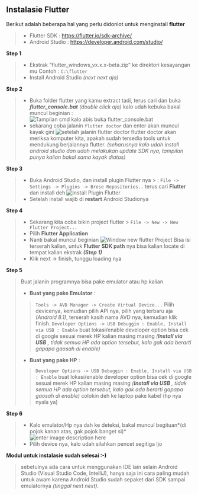 ## Instalasie Flutter

 Berikut adalah beberapa hal yang perlu didonlot untuk menginstall **flutter**

>  - Flutter SDK : https://flutter.io/sdk-archive/
>  - Android Studio : https://developer.android.com/studio/

**Step 1**

>  - Ekstrak "flutter_windows_vx.x.x-beta.zip" ke direktori kesayangan mu
>  Contoh : `C:\flutter`
>  - Install Android Studio *(next next aja)*
 
**Step 2**

>  - Buka folder flutter yang kamu extract tadi, terus cari dan buka ***flutter_console.bat*** *(double click aja)*
>  kalo udah kebuka bakal muncul beginian :![Tampilan cmd kalo abis buka flutter_console.bat](https://i.imgur.com/ThElAWE.png)
>  - sekarang coba jalanin `flutter doctor` dan enter
>  akan muncul kayak gini ![setelah jalanin flutter doctor](https://i.imgur.com/LD4LeZw.png)
 flutter doctor akan meriksa komputer kita, apakah sudah tersedia tools untuk mendukung berjalannya flutter. *(seharusnya kalo udah install android studio dan udah melakukan update SDK nya, tampilan punya kalian bakal sama kayak diatas)*

**Step 3**

>  - Buka Android Studio, dan install plugin Flutter nya
	>   : `File -> Settings -> Plugins -> Brose Repositories..`
	terus cari **Flutter** dan install deh
	![install Plugin Flutter](https://i.imgur.com/LuP1tDo.png)
>  - Setelah install wajib di **restart** Android Studionya

**Step 4**

>  - Sekarang kita coba bikin project flutter
	>  `File -> New -> New Flutter Project...`
>  - Pilih **Flutter Application**
>  - Nanti bakal muncul beginian
>  ![Window new flutter Project](https://i.imgur.com/SILw1gT.png)
> Bisa isi terserah kalian, untuk **Flutter SDK path** nya bisa kalian locate di tempat kalian ekstrak ***(Step 1)***
> - Klik next -> finish, tunggu loading nya

**Step 5**

>   Buat jalanin programnya bisa pake emulator atau hp kalian
>  - **Buat yang pake Emulator** : 
> > `Tools -> AVD Manager -> Create Virtual Device...`
>  Pilih devicenya, kemudian pilih API nya, pilih yang terbaru aja *(Android 8.1)*, terserah kasih nama AVD nya, kemudian klik finish.
>  `Developer Options -> USB Debuggin : Enable, Install via USB : Enable`
>  buat lokasi/enable developer option bisa cek di google sesuai merek HP kalian masing masing 
>  *(**Install via USB** , tidak semua HP ada option tersebut, kalo gak ada berarti gapapa gaosah di enable)*
>  
>  - **Buat yang pake HP** : 
>  >`Developer Options -> USB Debuggin : Enable, Install via USB : Enable`
>  buat lokasi/enable developer option bisa cek di google sesuai merek HP kalian masing masing 
>  *(**Install via USB** , tidak semua HP ada option tersebut, kalo gak ada berarti gapapa gaosah di enable)*
>  colokin deh ke laptop pake kabel (hp nya nyala ya)

**Step 6**

>  - Kalo emulator/Hp nya dah ke deteksi, bakal muncul begituan*(di pojok kanan atas, gak pojok banget si)*
>  ![enter image description here](https://i.imgur.com/de2mJ4w.png)
>  - Pilih device nya, kalo udah silahkan pencet segitiga Ijo

**Modul untuk instalasie sudah selesai :-)**

>  sebetulnya ada cara untuk menggunakan IDE lain selain Android Studio
> (Visual Studio Code, IntelliJ), hanya saja ini cara paling mudah
> untuk awam karena Android Studio sudah sepaket dari SDK sampai
> emulatornya *(tinggal next next)*.
